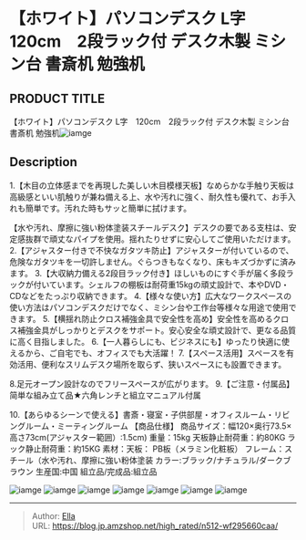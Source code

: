 # 【ホワイト】パソコンデスク L字　120cm　2段ラック付 デスク木製 ミシン台 書斎机  勉強机


## PRODUCT TITLE 

【ホワイト】パソコンデスク L字　120cm　2段ラック付 デスク木製 ミシン台 書斎机  勉強机![iamge](https://b2bfiles1.gigab2b.cn/image/wkseller/301/20220919_77745eeb9709ccbb0076c8f39bb652f2.jpg)

## Description

1.【木目の立体感までを再現した美しい木目模様天板】なめらかな手触り天板は高級感といい肌触りが兼ね備える上、水や汚れに強く、耐久性も優れて、お手入れも簡単です。汚れた時もサッと簡単に拭けます。

【水や汚れ、摩擦に強い粉体塗装スチールデスク】デスクの要である支柱は、安定感抜群で頑丈なパイプを使用。揺れたりせずに安心してご使用いただけます。
2.【アジャスター付きで不快なガタツキ防止】アジャスターが付いているので、危険なガタツキを一切許しません。ぐらつきもなくなり、床もキズづかずに済みます。
3.【大収納力備える2段目ラック付き】ほしいものにすぐ手が届く多段ラックが付いています。シェルフの棚板は耐荷重15kgの頑丈設計で、本やDVD・CDなどをたっぷり収納できます。
4.【様々な使い方】広大なワークスペースの使い方法はパソコンデスクだけでなく、ミシン台や工作台等様々な用途で使用できます。
5.【横揺れ防止クロス補強金具で安全性を高め】安全性を高めるクロス補強金具がしっかりとデスクをサポート。安心安全な頑丈設計で、更なる品質に高く目指しました。
6.【一人暮らしにも、ビジネスにも】ゆったり快適に使えるから、ご自宅でも、オフィスでも大活躍！
7.【スペース活用】スペースを有効活用、便利なスリムデスク場所を取らず、狭いスペースにも設置できます。 

8.足元オープン設計なのでフリースペースが広がります。
9.【ご注意・付属品】简単な組み立て品★六角レンチと組立マニュアル付属 
 
10.【あらゆるシーンで使える】書斎・寝室・子供部屋・オフィスルーム・リビングルーム・ミーティングルーム
【商品仕様】
商品サイズ：幅120×奥行73.5×高さ73cm(アジャスター範囲）:1.5cm)
重量：15kg    天板静止耐荷重：約80KG  ラック静止耐荷重：約15KG
素材：天板： PB板（メラミン化粧板） フレーム：スチール（水や汚れ、摩擦に強い粉体塗装
カラー:ブラック/ナチュラル/ダークブラウン
生産国:中国
組立品/完成品:組立品

![iamge](https://b2bfiles1.gigab2b.cn/image/wkseller/301/20220919_cdc27ad683cabc4d5195838e85502223.jpg)
![iamge](https://b2bfiles1.gigab2b.cn/image/wkseller/301/20220919_a8580c6592fcbcff26fe681a8c63bd1d.jpg)
![iamge](https://b2bfiles1.gigab2b.cn/image/wkseller/301/20220919_b2e3833541bc42a899ca504903e92fcf.jpg)
![iamge](https://b2bfiles1.gigab2b.cn/image/wkseller/301/20220919_82f1729e86462c7d19a8992d6a4d2660.jpg)
![iamge](https://b2bfiles1.gigab2b.cn/image/wkseller/301/20220914_e614cc61cf6a796da390237492d4713a.jpg)
![iamge](https://b2bfiles1.gigab2b.cn/image/wkseller/301/20220914_21e1f1f0641e7f9cd9a1ba01899fc887.jpg)
![iamge](https://b2bfiles1.gigab2b.cn/image/wkseller/301/20220627_7e309a2da5d1ec06eee0b9d56fe1edfa.jpg)


---

> Author: [Ella](https://blog.jp.amzshop.net/)  
> URL: https://blog.jp.amzshop.net/high_rated/n512-wf295660caa/  

